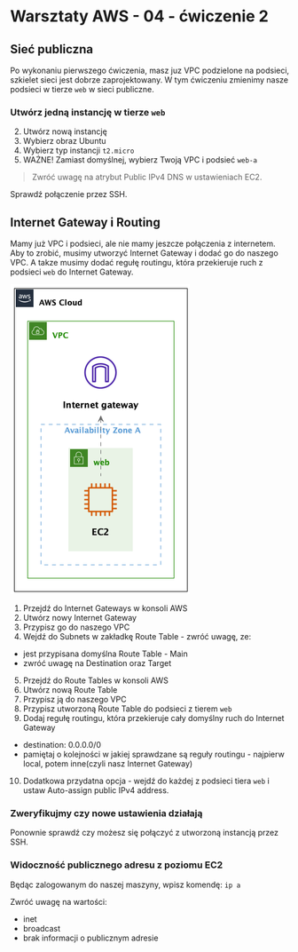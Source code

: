 
# Warsztaty AWS - 04 - ćwiczenie 2

##  Sieć publiczna

Po wykonaniu pierwszego ćwiczenia, masz juz VPC podzielone na podsieci,
szkielet sieci jest dobrze zaprojektowany.
W tym ćwiczeniu zmienimy nasze podsieci w tierze `web` w sieci publiczne.


### Utwórz jedną instancję w tierze `web`


2. Utwórz nową instancję
3. Wybierz obraz Ubuntu 
4. Wybierz typ instancji `t2.micro`
5. WAŻNE! Zamiast domyślnej, wybierz Twoją VPC i podsieć `web-a`


> Zwróć uwagę na atrybut Public IPv4 DNS w ustawieniach EC2.

Sprawdź połączenie przez SSH.


## Internet Gateway i Routing

Mamy już VPC i podsieci, ale nie mamy jeszcze połączenia z internetem.
Aby to zrobić, musimy utworzyć Internet Gateway i dodać go do naszego VPC.
A takze musimy dodać regułę routingu, która przekieruje ruch z podsieci `web` do Internet Gateway.

![02-vpc](../out/diagrams/02-vpc/InternetGateway.png)

1. Przejdź do Internet Gateways w konsoli AWS
2. Utwórz nowy Internet Gateway
3. Przypisz go do naszego VPC
4. Wejdź do Subnets w zakładkę Route Table - zwróć uwagę, ze:

  * jest przypisana domyślna Route Table - Main
  * zwróć uwagę na Destination oraz Target 

5. Przejdź do Route Tables w konsoli AWS
6. Utwórz nową Route Table
7. Przypisz ją do naszego VPC
8. Przypisz utworzoną Route Table do podsieci z tierem `web`
9. Dodaj regułę routingu, która przekieruje cały domyślny ruch do Internet Gateway
  - destination: 0.0.0.0/0
  - pamiętaj o kolejności w jakiej sprawdzane są reguły routingu - najpierw local, potem inne(czyli nasz Internet Gateway)
  
10. Dodatkowa przydatna opcja - wejdź do każdej z podsieci tiera `web` i ustaw Auto-assign public IPv4 address.


### Zweryfikujmy czy nowe ustawienia działają 

Ponownie sprawdź czy możesz się połączyć z utworzoną instancją przez SSH.


### Widoczność publicznego adresu z poziomu EC2 

Będąc zalogowanym do naszej maszyny, wpisz komendę:
`ip a`

Zwróć uwagę na wartości:
- inet
- broadcast
- brak informacji o publicznym adresie
